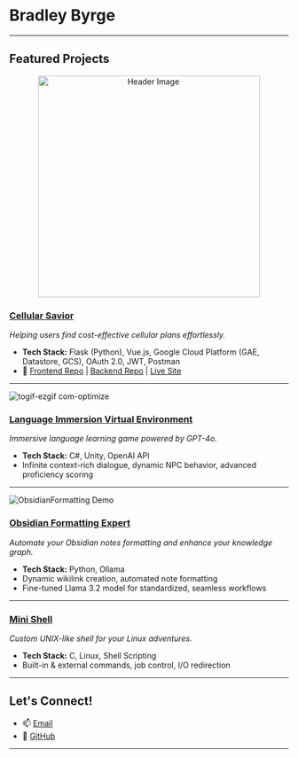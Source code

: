 # Bradley Byrge

---

## Featured Projects

<p align="center">
  <img src="https://github.com/user-attachments/assets/55039869-0569-426d-95f2-e08ccad7260d" width="400" alt="Header Image"/>
</p>

### [Cellular Savior](<https://cellularsavior.com/>)
*Helping users find cost-effective cellular plans effortlessly.*

- **Tech Stack:** Flask (Python), Vue.js, Google Cloud Platform (GAE, Datastore, GCS), OAuth 2.0, JWT, Postman  
- 🔗 [Frontend Repo](<https://github.com/BByrge/Cellular-Savior-Frontend>) | [Backend Repo](<https://github.com/BByrge/Cell-Savior>) | [Live Site](<https://cellularsavior.com/>)

---

![togif-ezgif com-optimize](https://github.com/user-attachments/assets/8530c296-635b-4a70-bbcf-57c8063a9962)
### [Language Immersion Virtual Environment](<https://github.com/ThomaDevOSU/LIVE>)
*Immersive language learning game powered by GPT-4o.*

- **Tech Stack:** C#, Unity, OpenAI API  
- Infinite context-rich dialogue, dynamic NPC behavior, advanced proficiency scoring  

---
![ObsidianFormatting Demo](https://github.com/user-attachments/assets/01a5541c-c81f-493e-ac44-e6570f437e45)
### [Obsidian Formatting Expert](<https://github.com/BByrge/ObsidianFormattingExpert>)
*Automate your Obsidian notes formatting and enhance your knowledge graph.*

- **Tech Stack:** Python, Ollama  
- Dynamic wikilink creation, automated note formatting  
- Fine-tuned Llama 3.2 model for standardized, seamless workflows  

---

### [Mini Shell](<https://github.com/BByrge/Mini-Shell>)
*Custom UNIX-like shell for your Linux adventures.*

- **Tech Stack:** C, Linux, Shell Scripting  
- Built-in & external commands, job control, I/O redirection  

---

## Let's Connect!

- 📫 [Email](mailto:BradleyByrge@gmail.com)  
- 🔗 [GitHub](https://github.com/BByrge)

---

